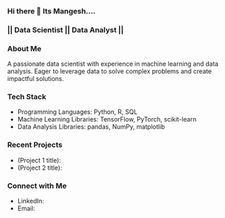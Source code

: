 ### Hi there 👋 Its Mangesh....

### || Data Scientist || Data Analyst ||


### About Me
A passionate data scientist with experience in machine learning and data analysis. Eager to leverage data to solve complex problems and create impactful solutions.
### Tech Stack
 * Programming Languages: Python, R, SQL
 * Machine Learning Libraries: TensorFlow, PyTorch, scikit-learn
 * Data Analysis Libraries: pandas, NumPy, matplotlib
### Recent Projects
 * (Project 1 title):
 * (Project 2 title): 
### Connect with Me
 * LinkedIn: 
 * Email: 

